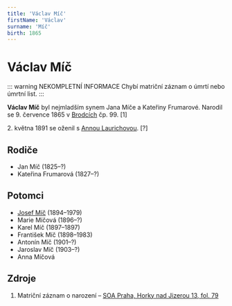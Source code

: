 ```yaml
---
title: 'Václav Míč'
firstName: 'Václav'
surname: 'Míč'
birth: 1865
---
```


# Václav Míč

::: warning NEKOMPLETNÍ INFORMACE
Chybí matriční záznam o úmrtí nebo úmrtní list.
:::

**Václav Míč** byl nejmladším synem Jana Míče a Kateřiny Frumarové. Narodil se 9. července 1865 v [Brodcích](https://cs.wikipedia.org/wiki/Brodce) čp. 99. \[1\]

2\. května 1891 se oženil s [Annou Laurichovou](laurichova-anna-1870.md). \[?\]


## Rodiče

- Jan Míč (1825–?)
- Kateřina Frumarová (1827–?)


## Potomci

- [Josef Míč](mic-josef-1894.md) (1894–1979)
- Marie Míčová (1896–?)
- Karel Míč (1897–1897)
- František Míč (1898–1983)
- Antonín Míč (1901–?)
- Jaroslav Míč (1903–?)
- Anna Míčová


## Zdroje

1. Matriční záznam o narození – [SOA Praha, Horky nad Jizerou 13, fol. 79](http://ebadatelna.soapraha.cz/d/5449/81)

